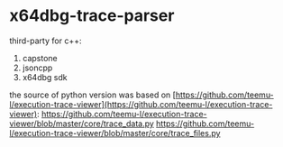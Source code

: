 # x64dbg-trace-parser

third-party for c++:
1. capstone
2. jsoncpp
3. x64dbg sdk

the source of python version was based on [https://github.com/teemu-l/execution-trace-viewer](https://github.com/teemu-l/execution-trace-viewer):
https://github.com/teemu-l/execution-trace-viewer/blob/master/core/trace_data.py
https://github.com/teemu-l/execution-trace-viewer/blob/master/core/trace_files.py
